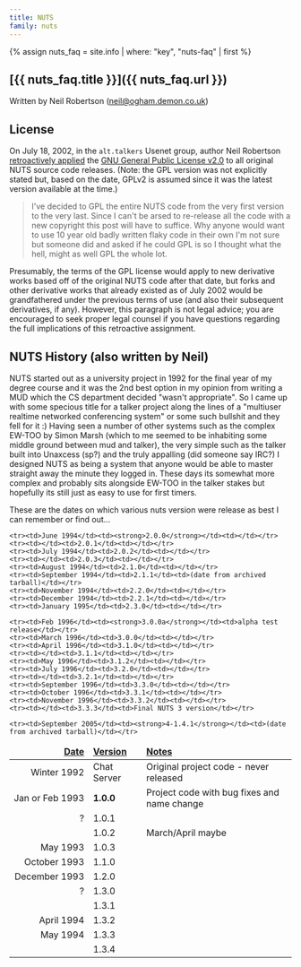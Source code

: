 ```yaml
---
title: NUTS
family: nuts
---
```


{% assign nuts_faq = site.info | where: "key", "nuts-faq" | first %}
## [{{ nuts_faq.title }}]({{ nuts_faq.url }})<br/>

Written by Neil Robertson (neil@ogham.demon.co.uk)

## License

On July 18, 2002, in the `alt.talkers` Usenet group, author Neil Robertson
[retroactively applied][nuts-gpl] the [GNU General Public License v2.0][gplv2]
to all original NUTS source code releases.  (Note: the GPL version was not explicitly
stated but, based on the date, GPLv2 is assumed since it was the latest version
available at the time.)

> I've decided to GPL the entire NUTS code from the very first version to the very last.
> Since I can't be arsed to re-release all the code with a new copyright this post will
> have to suffice. Why anyone would want to use 10 year old badly written flaky code in
> their own I'm not sure but someone did and asked if he could GPL is so I thought what
> the hell, might as well GPL the whole lot.

Presumably, the terms of the GPL license would apply to new derivative works based off
of the original NUTS code after that date, but forks and other derivative works that
already existed as of July 2002 would be grandfathered under the previous terms
of use (and also their subsequent derivatives, if any).  However, this paragraph is not
legal advice; you are encouraged to seek proper legal counsel if you have questions
regarding the full implications of this retroactive assignment.

[nuts-gpl]: https://groups.google.com/forum/#!msg/alt.talkers/1XcZfT_xYwY/i4kc20Rw6C4J
[gplv2]: https://www.gnu.org/licenses/old-licenses/gpl-2.0.en.html

## NUTS History (also written by Neil)

NUTS started out as a university project in 1992 for the final year of my
degree course and it was the 2nd best option in my opinion from writing a MUD
which the CS department decided "wasn't appropriate". So I came up with
some specious title for a talker project along the lines of a "multiuser
realtime networked conferencing system" or some such bullshit and they
fell for it :) Having seen a number of other systems such as the complex
EW-TOO by Simon Marsh (which to me seemed to be inhabiting some middle ground 
between mud and talker), the very simple such as the talker built into Unaxcess
(sp?) and the truly appalling (did someone say IRC?) I designed NUTS as being 
a system that anyone would be able to master straight away the minute they 
logged in. These days its somewhat more complex and probably sits alongside 
EW-TOO in the talker stakes but hopefully its still just as easy to use for 
first timers.

These are the dates on which various nuts version were release as best I can
remember or find out...

<style type="text/css">
  #versionlist tr td:first-child { text-align: right; white-space: nowrap; }
  #versionlist thead { font-weight: bold; text-decoration: underline; }
</style>
<table id="versionlist">
  <thead><tr><td>Date</td><td>Version</td><td>Notes</td></tr></thead>
  <tbody>
    <tr><td>Winter 1992</td><td>Chat Server</td><td>Original project code - never released</td></tr>
    <tr><td>Jan or Feb 1993</td><td><strong>1.0.0</strong></td><td>Project code with bug fixes and name change</td></tr>
    <tr><td>?</td><td>1.0.1</td><td></td></tr>
    <tr><td></td><td>1.0.2</td><td>March/April maybe</td></tr>
    <tr><td>May 1993</td><td>1.0.3</td><td></td></tr>
    <tr><td>October 1993</td><td>1.1.0</td><td></td></tr>
    <tr><td>December 1993</td><td>1.2.0</td><td></td></tr>
    <tr><td>?</td><td>1.3.0</td><td></td></tr>
    <tr><td></td><td>1.3.1</td><td></td></tr>
    <tr><td>April 1994</td><td>1.3.2</td><td></td></tr>
    <tr><td>May 1994</td><td>1.3.3</td><td></td></tr>
    <tr><td></td><td>1.3.4</td><td></td></tr>

    <tr><td>June 1994</td><td><strong>2.0.0</strong></td><td></td></tr>
    <tr><td></td><td>2.0.1</td><td></td></tr>
    <tr><td>July 1994</td><td>2.0.2</td><td></td></tr>
    <tr><td></td><td>2.0.3</td><td></td></tr>
    <tr><td>August 1994</td><td>2.1.0</td><td></td></tr>
    <tr><td>September 1994</td><td>2.1.1</td><td>(date from archived tarball)</td></tr>
    <tr><td>November 1994</td><td>2.2.0</td><td></td></tr>
    <tr><td>December 1994</td><td>2.2.1</td><td></td></tr>
    <tr><td>January 1995</td><td>2.3.0</td><td></td></tr>

    <tr><td>Feb 1996</td><td><strong>3.0.0a</strong></td><td>alpha test release</td></tr>
    <tr><td>March 1996</td><td>3.0.0</td><td></td></tr>
    <tr><td>April 1996</td><td>3.1.0</td><td></td></tr>
    <tr><td></td><td>3.1.1</td><td></td></tr>
    <tr><td>May 1996</td><td>3.1.2</td><td></td></tr>
    <tr><td>July 1996</td><td>3.2.0</td><td></td></tr>
    <tr><td></td><td>3.2.1</td><td></td></tr>
    <tr><td>September 1996</td><td>3.3.0</td><td></td></tr>
    <tr><td>October 1996</td><td>3.3.1</td><td></td></tr>
    <tr><td>November 1996</td><td>3.3.2</td><td></td></tr>
    <tr><td></td><td>3.3.3</td><td>Final NUTS 3 version</td></tr>

    <tr><td>September 2005</td><td><strong>4-1.4.1</strong></td><td>(date from archived tarball)</td></tr>
  </tbody>
</table>
